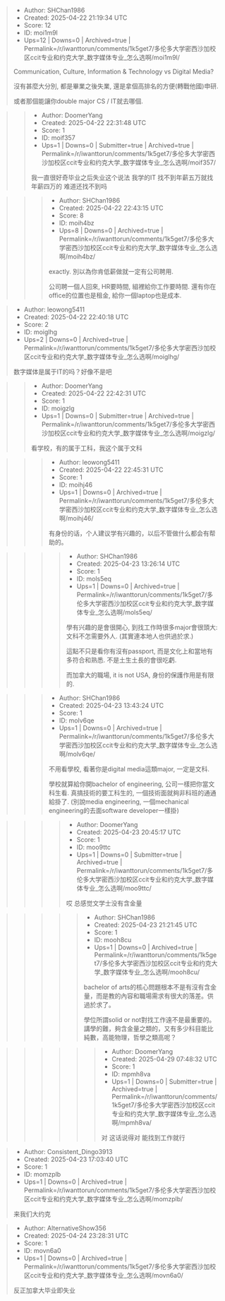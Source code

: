 > - Author: SHChan1986
> - Created: 2025-04-22 21:19:34 UTC
> - Score: 12
> - ID: moi1m9l
> - Ups=12 | Downs=0 | Archived=true | Permalink=/r/iwanttorun/comments/1k5get7/多伦多大学密西沙加校区ccit专业和约克大学_数字媒体专业_怎么选啊/moi1m9l/
>
> Communication, Culture, Information & Technology vs Digital Media?
> 
> 沒有甚麼大分別, 都是畢業之後失業, 還是拿個高排名的方便(轉戰他國)申研.
> 
> 或者那個能讓你double major CS / IT就去哪個.

>> - Author: DoomerYang
>> - Created: 2025-04-22 22:31:48 UTC
>> - Score: 1
>> - ID: moif357
>> - Ups=1 | Downs=0 | Submitter=true | Archived=true | Permalink=/r/iwanttorun/comments/1k5get7/多伦多大学密西沙加校区ccit专业和约克大学_数字媒体专业_怎么选啊/moif357/
>>
>> 我一直很好奇毕业之后失业这个说法  我学的IT 找不到年薪五万就找年薪四万的 难道还找不到吗

>>> - Author: SHChan1986
>>> - Created: 2025-04-22 22:43:15 UTC
>>> - Score: 8
>>> - ID: moih4bz
>>> - Ups=8 | Downs=0 | Archived=true | Permalink=/r/iwanttorun/comments/1k5get7/多伦多大学密西沙加校区ccit专业和约克大学_数字媒体专业_怎么选啊/moih4bz/
>>>
>>> exactly. 別以為你肯低薪做就一定有公司聘用.
>>> 
>>> 公司聘一個人回來, HR要時間, 組裡給你工作要時間. 還有你在office的位置也是租金, 給你一個laptop也是成本.

> - Author: leowong5411
> - Created: 2025-04-22 22:40:18 UTC
> - Score: 2
> - ID: moiglhg
> - Ups=2 | Downs=0 | Archived=true | Permalink=/r/iwanttorun/comments/1k5get7/多伦多大学密西沙加校区ccit专业和约克大学_数字媒体专业_怎么选啊/moiglhg/
>
> 数字媒体是属于IT的吗？好像不是吧

>> - Author: DoomerYang
>> - Created: 2025-04-22 22:42:31 UTC
>> - Score: 1
>> - ID: moigzlg
>> - Ups=1 | Downs=0 | Submitter=true | Archived=true | Permalink=/r/iwanttorun/comments/1k5get7/多伦多大学密西沙加校区ccit专业和约克大学_数字媒体专业_怎么选啊/moigzlg/
>>
>> 看学校，有的属于工科，我这个属于文科

>>> - Author: leowong5411
>>> - Created: 2025-04-22 22:45:31 UTC
>>> - Score: 1
>>> - ID: moihj46
>>> - Ups=1 | Downs=0 | Archived=true | Permalink=/r/iwanttorun/comments/1k5get7/多伦多大学密西沙加校区ccit专业和约克大学_数字媒体专业_怎么选啊/moihj46/
>>>
>>> 有身份的话，个人建议学有兴趣的，以后不管做什么都会有帮助的。

>>>> - Author: SHChan1986
>>>> - Created: 2025-04-23 13:26:14 UTC
>>>> - Score: 1
>>>> - ID: mols5eq
>>>> - Ups=1 | Downs=0 | Archived=true | Permalink=/r/iwanttorun/comments/1k5get7/多伦多大学密西沙加校区ccit专业和约克大学_数字媒体专业_怎么选啊/mols5eq/
>>>>
>>>> 學有兴趣的是會很開心, 到找工作時很多major會很頭大: 文科不怎需要外人. (其實連本地人也供過於求.)
>>>> 
>>>> 這點不只是看你有沒有passport, 而是文化上和當地有多符合和熟悉. 不是土生土長的會很吃虧.
>>>> 
>>>> 而加拿大的職場, it is not USA, 身份的保護作用是有限的.

>>> - Author: SHChan1986
>>> - Created: 2025-04-23 13:43:24 UTC
>>> - Score: 1
>>> - ID: molv6qe
>>> - Ups=1 | Downs=0 | Archived=true | Permalink=/r/iwanttorun/comments/1k5get7/多伦多大学密西沙加校区ccit专业和约克大学_数字媒体专业_怎么选啊/molv6qe/
>>>
>>> 不用看學校, 看著你是digital media這類major, 一定是文科.
>>> 
>>> 學校就算給你開bachelor of engineering, 公司一樣把你當文科生看. 真搞技術的要工科生的, 一個技術面就夠非科班的通通給掛了. (別說media engineering, 一個mechanical engineering的去面software developer一樣掛)

>>>> - Author: DoomerYang
>>>> - Created: 2025-04-23 20:45:17 UTC
>>>> - Score: 1
>>>> - ID: moo9ttc
>>>> - Ups=1 | Downs=0 | Submitter=true | Archived=true | Permalink=/r/iwanttorun/comments/1k5get7/多伦多大学密西沙加校区ccit专业和约克大学_数字媒体专业_怎么选啊/moo9ttc/
>>>>
>>>> 哎  总感觉文学士没有含金量

>>>>> - Author: SHChan1986
>>>>> - Created: 2025-04-23 21:21:45 UTC
>>>>> - Score: 1
>>>>> - ID: mooh8cu
>>>>> - Ups=1 | Downs=0 | Archived=true | Permalink=/r/iwanttorun/comments/1k5get7/多伦多大学密西沙加校区ccit专业和约克大学_数字媒体专业_怎么选啊/mooh8cu/
>>>>>
>>>>> bachelor of arts的核心問題根本不是有沒有含金量，而是教的內容和職場需求有很大的落差。供過於求了。
>>>>> 
>>>>> 學位所謂solid or not對找工作遠不是最重要的。講學的難，夠含金量之類的，又有多少科目能比純數，高能物理，哲學之類高呢？

>>>>>> - Author: DoomerYang
>>>>>> - Created: 2025-04-29 07:48:32 UTC
>>>>>> - Score: 1
>>>>>> - ID: mpmh8va
>>>>>> - Ups=1 | Downs=0 | Submitter=true | Archived=true | Permalink=/r/iwanttorun/comments/1k5get7/多伦多大学密西沙加校区ccit专业和约克大学_数字媒体专业_怎么选啊/mpmh8va/
>>>>>>
>>>>>> 对 这话说得对 能找到工作就行

> - Author: Consistent_Dingo3913
> - Created: 2025-04-23 17:03:40 UTC
> - Score: 1
> - ID: momzplb
> - Ups=1 | Downs=0 | Archived=true | Permalink=/r/iwanttorun/comments/1k5get7/多伦多大学密西沙加校区ccit专业和约克大学_数字媒体专业_怎么选啊/momzplb/
>
> 来我们大约克

> - Author: AlternativeShow356
> - Created: 2025-04-24 23:28:31 UTC
> - Score: 1
> - ID: movn6a0
> - Ups=1 | Downs=0 | Archived=true | Permalink=/r/iwanttorun/comments/1k5get7/多伦多大学密西沙加校区ccit专业和约克大学_数字媒体专业_怎么选啊/movn6a0/
>
> 反正加拿大毕业即失业
